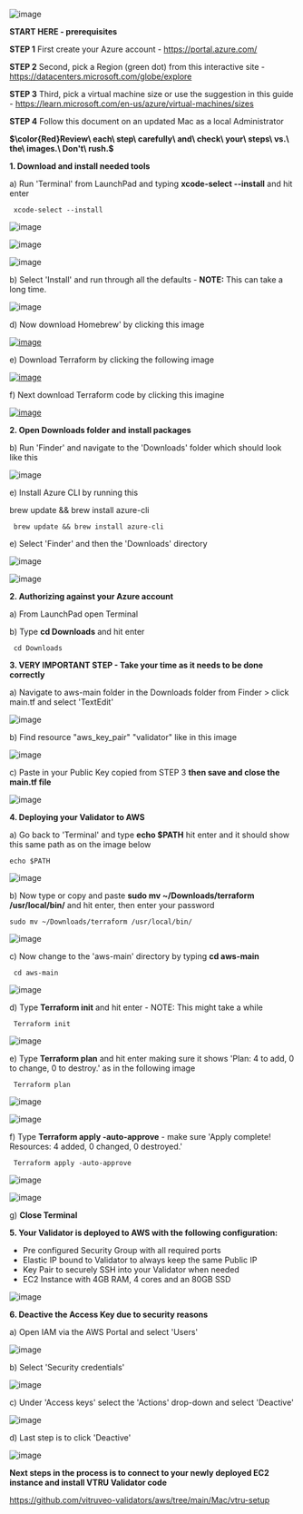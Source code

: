 ![image](https://github.com/vitruveo-validators/azure/assets/157662422/4606795a-2489-4eda-9c5b-5ff2592f62b7)

**START HERE - prerequisites**

**STEP 1** First create your Azure account - https://portal.azure.com/

**STEP 2** Second, pick a Region (green dot) from this interactive site - https://datacenters.microsoft.com/globe/explore

**STEP 3** Third, pick a virtual machine size or use the suggestion in this guide - https://learn.microsoft.com/en-us/azure/virtual-machines/sizes

**STEP 4** Follow this document on an updated Mac as a local Administrator 

**$\color{Red}Review\ each\ step\ carefully\ and\ check\ your\ steps\ vs.\ the\ images.\ Don't\ rush.\$**


**1. Download and install needed tools**

a) Run 'Terminal' from LaunchPad and typing **xcode-select --install** and hit enter

     xcode-select --install 

![image](https://github.com/vitruveo-validators/aws/assets/157662422/ff8c8e72-53c8-44db-a801-6c7a8e854d29)

![image](https://github.com/vitruveo-validators/aws/assets/157662422/01627bed-41f2-45f0-afb1-f7a65de2cffa)

![image](https://github.com/vitruveo-validators/aws/assets/157662422/4cfb2357-af5a-411c-b7ee-9d0e98688bf0)


b) Select 'Install' and run through all the defaults - **NOTE:** This can take a long time.

![image](https://github.com/vitruveo-validators/aws/assets/157662422/62be18be-9920-4069-9189-15700d0a7160)

d) Now download Homebrew' by clicking this image

[![image](https://github.com/vitruveo-validators/aws/assets/157662422/91cabd9e-45eb-4153-a000-53de5c9672ba)](https://github.com/Homebrew/brew/releases/download/4.2.6/Homebrew-4.2.6.pkg)


e) Download Terraform by clicking the following image

[![image](https://github.com/vitruveo-validators/aws/assets/157662422/1a290c8d-944e-40cd-ac1c-78ffc34b9899)](https://releases.hashicorp.com/terraform/1.7.1/terraform_1.7.1_darwin_amd64.zip)

f) Next download Terraform code by clicking this imagine

[![image](https://github.com/vitruveo-validators/azure/assets/157662422/24e60a58-7e02-4759-92cb-7769dc922e24)
](https://github.com/vitruveo-validators/azure/archive/refs/heads/main.zip)



**2. Open Downloads folder and install packages**


b) Run 'Finder' and navigate to the 'Downloads' folder which should look like this


![image](https://github.com/vitruveo-validators/azure/assets/157662422/4256dc52-f566-4475-995d-f978fa20da66)





e) Install Azure CLI by running this

brew update && brew install azure-cli


     brew update && brew install azure-cli


e) Select 'Finder' and then the 'Downloads' directory

![image](https://github.com/vitruveo-validators/aws/assets/157662422/b57daf84-f64f-44b3-86da-7ae221e3436e)

![image](https://github.com/vitruveo-validators/aws/assets/157662422/15d0510f-31ef-4e97-8848-ef892458bad4)





**2. Authorizing against your Azure account**

a) From LaunchPad open Terminal



b) Type **cd Downloads** and hit enter

     cd Downloads 




**3. VERY IMPORTANT STEP - Take your time as it needs to be done correctly**

a) Navigate to aws-main folder in the Downloads folder from Finder > click main.tf and select 'TextEdit'

![image](https://github.com/vitruveo-validators/aws/assets/157662422/d22893d3-fef2-48ab-aff3-87dfb110d471)


b) Find resource "aws_key_pair" "validator" like in this image 

![image](https://github.com/vitruveo-validators/aws/assets/157662422/b5f49c59-cde3-493b-8563-5e04932d8009)

c) Paste in your Public Key copied from STEP 3 **then save and close the main.tf file**

![image](https://github.com/vitruveo-validators/aws/assets/157662422/593bdbac-d851-433e-88a5-54361e68febb)

**4. Deploying your Validator to AWS**

a) Go back to 'Terminal' and type **echo $PATH** hit enter and it should show this same path as on the image below


    echo $PATH 


![image](https://github.com/vitruveo-validators/aws/assets/157662422/a2b4aa9e-62ef-4954-9624-4b47e071a2d9)


b) Now type or copy and paste **sudo mv ~/Downloads/terraform /usr/local/bin/** and hit enter, then enter your password

    sudo mv ~/Downloads/terraform /usr/local/bin/ 
  
![image](https://github.com/vitruveo-validators/aws/assets/157662422/ec44f734-84b0-40f1-a3ce-83a1fc111941)



c) Now change to the 'aws-main' directory by typing **cd aws-main** 

     cd aws-main
  
![image](https://github.com/vitruveo-validators/aws/assets/157662422/ed9f6d42-cc59-46d5-9500-5c293de498f1)



d) Type **Terraform init** and hit enter - NOTE: This might take a while

     Terraform init
  
![image](https://github.com/vitruveo-validators/aws/assets/157662422/ec4bc1eb-b187-44c2-89f1-aa71142770dd)

e) Type **Terraform plan** and hit enter making sure it shows 'Plan: 4 to add, 0 to change, 0 to destroy.' as in the following image

     Terraform plan
  
![image](https://github.com/vitruveo-validators/aws/assets/157662422/7ea302fb-1fa1-46b4-9cb8-1186b9197d65)

![image](https://github.com/vitruveo-validators/aws/assets/157662422/c3547fe0-f0d3-47d8-a2cd-c095e11ab173)

f) Type **Terraform apply -auto-approve** - make sure 'Apply complete! Resources: 4 added, 0 changed, 0 destroyed.'

     Terraform apply -auto-approve
  
![image](https://github.com/vitruveo-validators/aws/assets/157662422/3011f4c8-1ba6-46b6-abf8-16d3743d1437)


![image](https://github.com/vitruveo-validators/aws/assets/157662422/e8a341f3-d95c-4cc6-8dea-5594e4e4d0c7)

g) **Close Terminal** 

**5. Your Validator is deployed to AWS with the following configuration:**
   - Pre configured Security Group with all required ports
   - Elastic IP bound to Validator to always keep the same Public IP
   - Key Pair to securely SSH into your Validator when needed
   - EC2 Instance with 4GB RAM, 4 cores and an 80GB SSD

![image](https://github.com/vitruveo-validators/aws/assets/157662422/f15f1106-951d-4a44-8152-cee94b2b8353)



**6. Deactive the Access Key due to security reasons**

a) Open IAM via the AWS Portal and select 'Users'

![image](https://github.com/vitruveo-validators/aws/assets/157662422/eed39c70-af13-4647-9af4-4761785a88e5)

b) Select 'Security credentials' 

![image](https://github.com/vitruveo-validators/aws/assets/157662422/5ce1d616-b415-4d0e-b490-9bbd42589b1d)

c) Under 'Access keys' select the 'Actions' drop-down and select 'Deactive'

![image](https://github.com/vitruveo-validators/aws/assets/157662422/6e6a2714-9ace-425f-b587-3723bc9796ce)

d) Last step is to click 'Deactive' 

![image](https://github.com/vitruveo-validators/aws/assets/157662422/e4ca17ec-6918-4514-8669-ed734a441537)

**Next steps in the process is to connect to your newly deployed EC2 instance and install VTRU Validator code**



https://github.com/vitruveo-validators/aws/tree/main/Mac/vtru-setup

